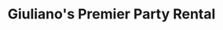 ---
title: "Giuliano's Premier Party Rental"
url: /troy/giulianos-premier-party-rental/
shop: party
---